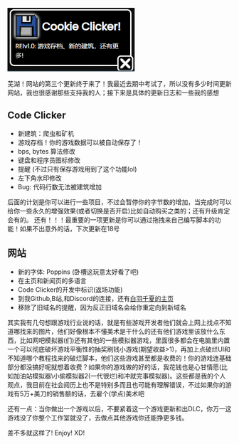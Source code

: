 ![](ChineseTitle.png)

芜湖！网站的第三个更新终于来了！我最近去期中考试了，所以没有多少时间更新网站，我也很感谢那些支持我的人；接下来是具体的更新日志和一些我的感想

## Code Clicker
- 新建筑：爬虫和矿机
- 游戏存档！你的游戏数据可以被自动保存了！
- bps, bytes 算法修改
- 键盘和程序员图标修改
- 提醒 (不过只有保存游戏用到了这个功能lol)
- 左下角水印修改
- Bug: 代码行数无法被建筑增加

后面的计划是你可以进行一些项目，不过会暂停你的字节数的增加，当完成时可以给你一些永久的增强效果(或者切换是否开启)比如自动购买之类的；还有升级肯定会有的。 还有！！！最重要的一项更新是你可以通过拖拽来自己编写脚本的功能！如果不出意外的话，下次更新在18号

## 网站
- 新的字体: Poppins (卧槽这玩意太好看了吧)
- 在主页和新闻页的多语言
- Code Clicker的开发中标识(返场功能)
- 到我Github,B站,和Discord的连接，还有[白羽千夏的主页](https://space.bilibili.com/14444480)
- 移除了旧域名的提醒，因为反正旧域名会给你重定向到新域名


其实我有几句想跟游戏行业说的话，就是有些游戏开发者他们就会上网上找点不知道哪找来的图片，他们好像根本不懂美术是干什么的还有他们游戏里该放什么东西，比如网吧模拟器(们)还有其他的一些模拟器游戏，里面很多都会在电脑里内置一个可以彻底破坏游戏平衡性的抽奖刷钱小游戏(期望收益>1)，再加上点破烂UI和不知道哪个教程找来的破烂脚本，他们这些游戏甚至都是收费的！你的游戏连基础部分都没搞好呢就想着收费？如果你的游戏做的好的话，我花钱也是心甘情愿(比如加油站模拟器\小偷模拟器2(一代很烂)和冲就完事模拟器)。这些都是我的个人观点，我目前在社会阅历上也不是特别多而且也可能有理解错误，不过如果你的游戏有5万+美刀的销售额的话，去雇个(学点)美术吧

还有一点：当你做出一个游戏以后，不要紧着这一个游戏更新和出DLC，你万一这游戏没了你整个工作室就没了，去做点其他游戏你还能挣更多钱。


差不多就这样了! Enjoy! XD!